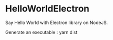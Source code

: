 # HelloWorldElectron

Say Hello World with Electron library on NodeJS.

Generate an executable : yarn dist